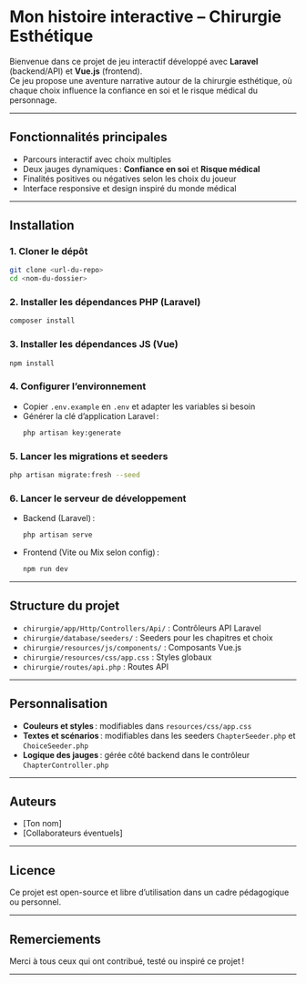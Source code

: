 # Mon histoire interactive – Chirurgie Esthétique

Bienvenue dans ce projet de jeu interactif développé avec **Laravel** (backend/API) et **Vue.js** (frontend).  
Ce jeu propose une aventure narrative autour de la chirurgie esthétique, où chaque choix influence la confiance en soi et le risque médical du personnage.

---

## Fonctionnalités principales

- Parcours interactif avec choix multiples
- Deux jauges dynamiques : **Confiance en soi** et **Risque médical**
- Finalités positives ou négatives selon les choix du joueur
- Interface responsive et design inspiré du monde médical

---

## Installation

### 1. Cloner le dépôt

```bash
git clone <url-du-repo>
cd <nom-du-dossier>
```

### 2. Installer les dépendances PHP (Laravel)

```bash
composer install
```

### 3. Installer les dépendances JS (Vue)

```bash
npm install
```

### 4. Configurer l’environnement

- Copier `.env.example` en `.env` et adapter les variables si besoin
- Générer la clé d’application Laravel :
  ```bash
  php artisan key:generate
  ```

### 5. Lancer les migrations et seeders

```bash
php artisan migrate:fresh --seed
```

### 6. Lancer le serveur de développement

- Backend (Laravel) :
  ```bash
  php artisan serve
  ```
- Frontend (Vite ou Mix selon config) :
  ```bash
  npm run dev
  ```

---

## Structure du projet

- `chirurgie/app/Http/Controllers/Api/` : Contrôleurs API Laravel
- `chirurgie/database/seeders/` : Seeders pour les chapitres et choix
- `chirurgie/resources/js/components/` : Composants Vue.js
- `chirurgie/resources/css/app.css` : Styles globaux
- `chirurgie/routes/api.php` : Routes API

---

## Personnalisation

- **Couleurs et styles** : modifiables dans `resources/css/app.css`
- **Textes et scénarios** : modifiables dans les seeders `ChapterSeeder.php` et `ChoiceSeeder.php`
- **Logique des jauges** : gérée côté backend dans le contrôleur `ChapterController.php`

---

## Auteurs

- [Ton nom]
- [Collaborateurs éventuels]

---

## Licence

Ce projet est open-source et libre d’utilisation dans un cadre pédagogique ou personnel.

---

## Remerciements

Merci à tous ceux qui ont contribué, testé ou inspiré ce projet !

---